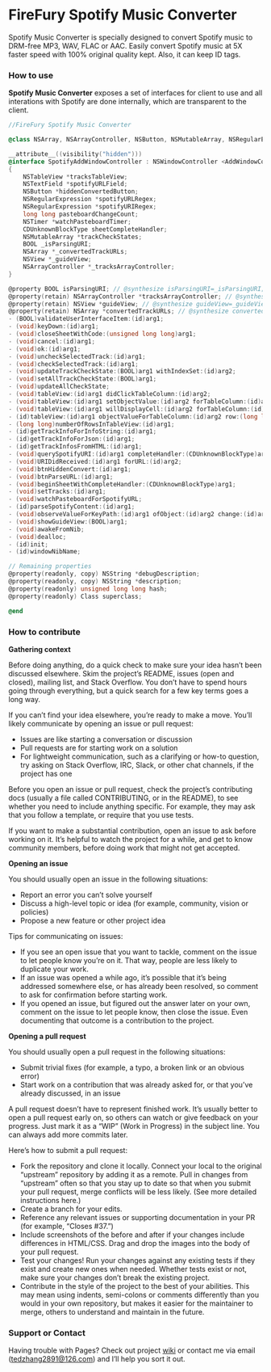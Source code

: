 # FireFury Spotify Music Converter

Spotify Music Converter is specially designed to convert Spotify music to DRM-free MP3, WAV, FLAC or AAC. Easily convert Spotify music at 5X faster speed with 100% original quality kept. Also, it can keep ID tags.

### How to use

**Spotify Music Converter** exposes a set of interfaces for client to use and all interations with Spotify are done internally, which are transparent to the client.

```objectivec
//FireFury Spotify Music Converter

@class NSArray, NSArrayController, NSButton, NSMutableArray, NSRegularExpression, NSString, NSTableView, NSTextField, NSTimer, NSView;

__attribute__((visibility("hidden")))
@interface SpotifyAddWindowController : NSWindowController <AddWindowControllerProtocol, DropViewDelegate>
{
    NSTableView *tracksTableView;
    NSTextField *spotifyURLField;
    NSButton *hiddenConvertedButton;
    NSRegularExpression *spotifyURLRegex;
    NSRegularExpression *spotifyURIRegex;
    long long pasteboardChangeCount;
    NSTimer *watchPasteboardTimer;
    CDUnknownBlockType sheetCompleteHandler;
    NSMutableArray *trackCheckStates;
    BOOL _isParsingURI;
    NSArray *_convertedTrackURLs;
    NSView *_guideView;
    NSArrayController *_tracksArrayController;
}

@property BOOL isParsingURI; // @synthesize isParsingURI=_isParsingURI;
@property(retain) NSArrayController *tracksArrayController; // @synthesize tracksArrayController=_tracksArrayController;
@property(retain) NSView *guideView; // @synthesize guideView=_guideView;
@property(retain) NSArray *convertedTrackURLs; // @synthesize convertedTrackURLs=_convertedTrackURLs;
- (BOOL)validateUserInterfaceItem:(id)arg1;
- (void)keyDown:(id)arg1;
- (void)closeSheetWithCode:(unsigned long long)arg1;
- (void)cancel:(id)arg1;
- (void)ok:(id)arg1;
- (void)uncheckSelectedTrack:(id)arg1;
- (void)checkSelectedTrack:(id)arg1;
- (void)updateTrackCheckState:(BOOL)arg1 withIndexSet:(id)arg2;
- (void)setAllTrackCheckState:(BOOL)arg1;
- (void)updateAllCheckState;
- (void)tableView:(id)arg1 didClickTableColumn:(id)arg2;
- (void)tableView:(id)arg1 setObjectValue:(id)arg2 forTableColumn:(id)arg3 row:(long long)arg4;
- (void)tableView:(id)arg1 willDisplayCell:(id)arg2 forTableColumn:(id)arg3 row:(long long)arg4;
- (id)tableView:(id)arg1 objectValueForTableColumn:(id)arg2 row:(long long)arg3;
- (long long)numberOfRowsInTableView:(id)arg1;
- (id)getTrackInfoForInfoString:(id)arg1;
- (id)getTrackInfoForJson:(id)arg1;
- (id)getTrackInfosFromHTML:(id)arg1;
- (void)querySpotifyURI:(id)arg1 completeHandler:(CDUnknownBlockType)arg2;
- (void)URIDidReceived:(id)arg1 forURL:(id)arg2;
- (void)btnHiddenConvert:(id)arg1;
- (void)btnParseURL:(id)arg1;
- (void)beginSheetWithCompleteHandler:(CDUnknownBlockType)arg1;
- (void)setTracks:(id)arg1;
- (void)watchPasteboardForSpotifyURL;
- (id)parseSpotifyContent:(id)arg1;
- (void)observeValueForKeyPath:(id)arg1 ofObject:(id)arg2 change:(id)arg3 context:(void *)arg4;
- (void)showGuideView:(BOOL)arg1;
- (void)awakeFromNib;
- (void)dealloc;
- (id)init;
- (id)windowNibName;

// Remaining properties
@property(readonly, copy) NSString *debugDescription;
@property(readonly, copy) NSString *description;
@property(readonly) unsigned long long hash;
@property(readonly) Class superclass;

@end


```

### How to contribute

**Gathering context**

Before doing anything, do a quick check to make sure your idea hasn’t been discussed elsewhere. Skim the project’s README, issues (open and closed), mailing list, and Stack Overflow. You don’t have to spend hours going through everything, but a quick search for a few key terms goes a long way.

If you can’t find your idea elsewhere, you’re ready to make a move. You’ll likely communicate by opening an issue or pull request:

* Issues are like starting a conversation or discussion
* Pull requests are for starting work on a solution
* For lightweight communication, such as a clarifying or how-to question, try asking on Stack Overflow, IRC, Slack, or other chat channels, if the project has one

Before you open an issue or pull request, check the project’s contributing docs (usually a file called CONTRIBUTING, or in the README), to see whether you need to include anything specific. For example, they may ask that you follow a template, or require that you use tests.

If you want to make a substantial contribution, open an issue to ask before working on it. It’s helpful to watch the project for a while, and get to know community members, before doing work that might not get accepted.

**Opening an issue**

You should usually open an issue in the following situations:

* Report an error you can’t solve yourself
* Discuss a high-level topic or idea (for example, community, vision or policies)
* Propose a new feature or other project idea

Tips for communicating on issues:

* If you see an open issue that you want to tackle, comment on the issue to let people know you’re on it. That way, people are less likely to duplicate your work.
* If an issue was opened a while ago, it’s possible that it’s being addressed somewhere else, or has already been resolved, so comment to ask for confirmation before starting work.
* If you opened an issue, but figured out the answer later on your own, comment on the issue to let people know, then close the issue. Even documenting that outcome is a contribution to the project.

**Opening a pull request**

You should usually open a pull request in the following situations:

* Submit trivial fixes (for example, a typo, a broken link or an obvious error)
* Start work on a contribution that was already asked for, or that you’ve already discussed, in an issue

A pull request doesn’t have to represent finished work. It’s usually better to open a pull request early on, so others can watch or give feedback on your progress. Just mark it as a “WIP” (Work in Progress) in the subject line. You can always add more commits later.

Here’s how to submit a pull request:

* Fork the repository and clone it locally. Connect your local to the original “upstream” repository by adding it as a remote. Pull in changes from “upstream” often so that you stay up to date so that when you submit your pull request, merge conflicts will be less likely. (See more detailed instructions here.)
* Create a branch for your edits.
* Reference any relevant issues or supporting documentation in your PR (for example, “Closes #37.”)
* Include screenshots of the before and after if your changes include differences in HTML/CSS. Drag and drop the images into the body of your pull request.
* Test your changes! Run your changes against any existing tests if they exist and create new ones when needed. Whether tests exist or not, make sure your changes don’t break the existing project.
* Contribute in the style of the project to the best of your abilities. This may mean using indents, semi-colons or comments differently than you would in your own repository, but makes it easier for the maintainer to merge, others to understand and maintain in the future.

### Support or Contact

Having trouble with Pages? Check out project [wiki](https://bitbucket.org/tedzhang2891/firefury-soptify-music-converter/wiki/Home) or contact me via email (tedzhang2891@126.com) and I’ll help you sort it out.